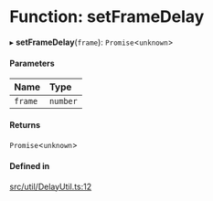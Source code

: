 # Function: setFrameDelay

▸ **setFrameDelay**(`frame`): `Promise`\<`unknown`\>

#### Parameters

| Name | Type |
| :------ | :------ |
| `frame` | `number` |

#### Returns

`Promise`\<`unknown`\>

#### Defined in

[src/util/DelayUtil.ts:12](https://github.com/Orillusion/orillusion/blob/main/src/util/DelayUtil.ts#L12)
